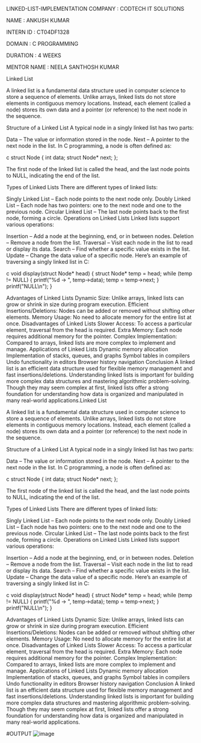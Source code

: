 LINKED-LIST-IMPLEMENTATION
COMPANY : CODTECH IT SOLUTIONS

NAME : ANKUSH KUMAR

INTERN ID : CT04DF1328

DOMAIN : C PROGRAMMING

DURATION : 4 WEEKS

MENTOR NAME : NEELA SANTHOSH KUMAR

Linked List

A linked list is a fundamental data structure used in computer science to store a sequence of elements. Unlike arrays, linked lists do not store elements in contiguous memory locations. Instead, each element (called a node) stores its own data and a pointer (or reference) to the next node in the sequence.

Structure of a Linked List
A typical node in a singly linked list has two parts:

Data – The value or information stored in the node.
Next – A pointer to the next node in the list.
In C programming, a node is often defined as:

c struct Node { int data; struct Node* next; };

The first node of the linked list is called the head, and the last node points to NULL, indicating the end of the list.

Types of Linked Lists
There are different types of linked lists:

Singly Linked List – Each node points to the next node only.
Doubly Linked List – Each node has two pointers: one to the next node and one to the previous node.
Circular Linked List – The last node points back to the first node, forming a circle.
Operations on Linked Lists
Linked lists support various operations:

Insertion – Add a node at the beginning, end, or in between nodes.
Deletion – Remove a node from the list.
Traversal – Visit each node in the list to read or display its data.
Search – Find whether a specific value exists in the list.
Update – Change the data value of a specific node.
Here’s an example of traversing a singly linked list in C:

c void display(struct Node* head) { struct Node* temp = head; while (temp != NULL) { printf("%d -> ", temp->data); temp = temp->next; } printf("NULL\n"); }

Advantages of Linked Lists
Dynamic Size: Unlike arrays, linked lists can grow or shrink in size during program execution.
Efficient Insertions/Deletions: Nodes can be added or removed without shifting other elements.
Memory Usage: No need to allocate memory for the entire list at once.
Disadvantages of Linked Lists
Slower Access: To access a particular element, traversal from the head is required.
Extra Memory: Each node requires additional memory for the pointer.
Complex Implementation: Compared to arrays, linked lists are more complex to implement and manage.
Applications of Linked Lists
Dynamic memory allocation
Implementation of stacks, queues, and graphs
Symbol tables in compilers
Undo functionality in editors
Browser history navigation
Conclusion
A linked list is an efficient data structure used for flexible memory management and fast insertions/deletions. Understanding linked lists is important for building more complex data structures and mastering algorithmic problem-solving. Though they may seem complex at first, linked lists offer a strong foundation for understanding how data is organized and manipulated in many real-world applications.Linked List

A linked list is a fundamental data structure used in computer science to store a sequence of elements. Unlike arrays, linked lists do not store elements in contiguous memory locations. Instead, each element (called a node) stores its own data and a pointer (or reference) to the next node in the sequence.

Structure of a Linked List
A typical node in a singly linked list has two parts:

Data – The value or information stored in the node.
Next – A pointer to the next node in the list.
In C programming, a node is often defined as:

c struct Node { int data; struct Node* next; };

The first node of the linked list is called the head, and the last node points to NULL, indicating the end of the list.

Types of Linked Lists
There are different types of linked lists:

Singly Linked List – Each node points to the next node only.
Doubly Linked List – Each node has two pointers: one to the next node and one to the previous node.
Circular Linked List – The last node points back to the first node, forming a circle.
Operations on Linked Lists
Linked lists support various operations:

Insertion – Add a node at the beginning, end, or in between nodes.
Deletion – Remove a node from the list.
Traversal – Visit each node in the list to read or display its data.
Search – Find whether a specific value exists in the list.
Update – Change the data value of a specific node.
Here’s an example of traversing a singly linked list in C:

c void display(struct Node* head) { struct Node* temp = head; while (temp != NULL) { printf("%d -> ", temp->data); temp = temp->next; } printf("NULL\n"); }

Advantages of Linked Lists
Dynamic Size: Unlike arrays, linked lists can grow or shrink in size during program execution.
Efficient Insertions/Deletions: Nodes can be added or removed without shifting other elements.
Memory Usage: No need to allocate memory for the entire list at once.
Disadvantages of Linked Lists
Slower Access: To access a particular element, traversal from the head is required.
Extra Memory: Each node requires additional memory for the pointer.
Complex Implementation: Compared to arrays, linked lists are more complex to implement and manage.
Applications of Linked Lists
Dynamic memory allocation
Implementation of stacks, queues, and graphs
Symbol tables in compilers
Undo functionality in editors
Browser history navigation
Conclusion
A linked list is an efficient data structure used for flexible memory management and fast insertions/deletions. Understanding linked lists is important for building more complex data structures and mastering algorithmic problem-solving. Though they may seem complex at first, linked lists offer a strong foundation for understanding how data is organized and manipulated in many real-world applications.

#OUTPUT
![image](https://github.com/user-attachments/assets/9370b48a-4a47-4ad8-a481-560de99911bf)
